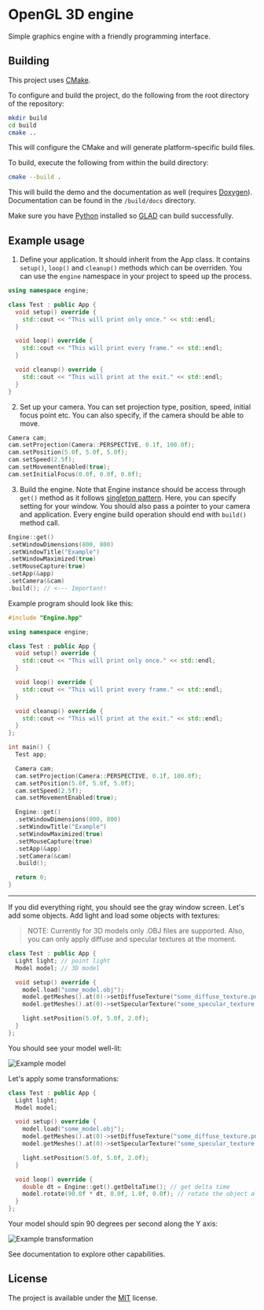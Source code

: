 # OpenGL 3D engine

Simple graphics engine with a friendly programming interface.

## Building

This project uses [CMake](https://cmake.org/).

To configure and build the project, do the following from the root directory of the repository:

```bash
mkdir build
cd build
cmake ..
```

This will configure the CMake and will generate platform-specific build files.

To build, execute the following from within the build directory:

```bash
cmake --build .
```

This will build the demo and the documentation as well (requires [Doxygen](https://doxygen.nl/)). Documentation can be found in the `/build/docs` directory.

Make sure you have [Python](https://www.python.org/) installed so [GLAD](https://github.com/Dav1dde/glad) can build successfully.

## Example usage

1. Define your application. It should inherit from the App class. It contains `setup()`, `loop()` and `cleanup()` methods which can be overriden. You can use the `engine` namespace in your project to speed up the process.

```cpp
using namespace engine;

class Test : public App {
  void setup() override {
    std::cout << "This will print only once." << std::endl;
  }

  void loop() override {
    std::cout << "This will print every frame." << std::endl;
  }

  void cleanup() override {
    std::cout << "This will print at the exit." << std::endl;
  }
}
```

2. Set up your camera. You can set projection type, position, speed, initial focus point etc. You can also specify, if the camera should be able to move.

```cpp
Camera cam;
cam.setProjection(Camera::PERSPECTIVE, 0.1f, 100.0f);
cam.setPosition(5.0f, 5.0f, 5.0f);
cam.setSpeed(2.5f);
cam.setMovementEnabled(true);
cam.setInitialFocus(0.0f, 0.0f, 0.0f);
```

3.  Build the engine. Note that Engine instance should be access through `get()` method as it follows [singleton pattern](https://en.wikipedia.org/wiki/Singleton_pattern). Here, you can specify setting for your window. You should also pass a pointer to your camera and application. Every engine build operation should end with `build()` method call.

```cpp
Engine::get()
.setWindowDimensions(800, 800)
.setWindowTitle("Example")
.setWindowMaximized(true)
.setMouseCapture(true)
.setApp(&app)
.setCamera(&cam)
.build(); // <--- Important!
```

Example program should look like this:

```cpp
#include "Engine.hpp"

using namespace engine;

class Test : public App {
  void setup() override {
    std::cout << "This will print only once." << std::endl;
  }

  void loop() override {
    std::cout << "This will print every frame." << std::endl;
  }

  void cleanup() override {
    std::cout << "This will print at the exit." << std::endl;
  }
};

int main() {
  Test app;

  Camera cam;
  cam.setProjection(Camera::PERSPECTIVE, 0.1f, 100.0f);
  cam.setPosition(5.0f, 5.0f, 5.0f);
  cam.setSpeed(2.5f);
  cam.setMovementEnabled(true);

  Engine::get()
  .setWindowDimensions(800, 800)
  .setWindowTitle("Example")
  .setWindowMaximized(true)
  .setMouseCapture(true)
  .setApp(&app)
  .setCamera(&cam)
  .build();

  return 0;
}
```

---

If you did everything right, you should see the gray window screen.
Let's add some objects. Add light and load some objects with textures:

> NOTE: Currently for 3D models only .OBJ files are supported.
> Also, you can only apply diffuse and specular textures at the moment.

```cpp
class Test : public App {
  Light light; // point light
  Model model; // 3D model

  void setup() override {
    model.load("some_model.obj");
    model.getMeshes().at(0)->setDiffuseTexture("some_diffuse_texture.png");
    model.getMeshes().at(0)->setSpecularTexture("some_specular_texture.png");

    light.setPosition(5.0f, 5.0f, 2.0f);
  }
};
```

You should see your model well-lit:

![Example model](https://github.com/filip-stepien/opengl-3d-engine/assets/105590352/ecd626bc-ca3c-4b0f-a6f6-14ec6e012dc6)

Let's apply some transformations:

```cpp
class Test : public App {
  Light light;
  Model model;

  void setup() override {
    model.load("some_model.obj");
    model.getMeshes().at(0)->setDiffuseTexture("some_diffuse_texture.png");
    model.getMeshes().at(0)->setSpecularTexture("some_specular_texture.png");

    light.setPosition(5.0f, 5.0f, 2.0f);
  }

  void loop() override {
    double dt = Engine::get().getDeltaTime(); // get delta time
    model.rotate(90.0f * dt, 0.0f, 1.0f, 0.0f); // rotate the object along the Y axis
  }
};
```

Your model should spin 90 degrees per second along the Y axis:

![Example transformation](https://github.com/filip-stepien/opengl-3d-engine/assets/105590352/0b17d10d-5678-4540-809f-94d4dbfb6296)

See documentation to explore other capabilities.

## License

The project is available under the [MIT](https://en.wikipedia.org/wiki/MIT_License) license.
